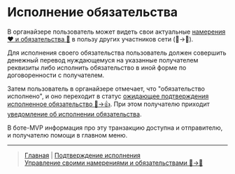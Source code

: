 # Исполнение обязательства

В органайзере пользователь может видеть свои актуальные [намерения ❤️ и обязательства 🤝](../glossary/glossary.md) в пользу других участников сети (👤->👥).

Для исполнения своего обязательства пользователь должен совершить денежный перевод нуждающемуся на указанные получателем реквизиты либо исполнить обязательство в иной форме по договоренности с получателем. 

Затем пользователь в органайзере отмечает, что "обязательство исполнено", и оно переходит в статус [ожидающее подтверждения исполненное обязательство 🤝->👍](../actions/confirmation_of_transfer.md). При этом получателю приходит [уведомление об исполнении обязательства](../notifications/money_transferred.md).

В боте-MVP информация про эту транзакцию доступна и отправителю, и получателю помощи в главном меню.

---
> [Главная](../index.md)  | [Подтверждение исполнения](../actions/confirmation_of_transfer.md)  
> [Управление своими намерениями и обязательствами 👤->👥](../actions/show_int_obl.md)
